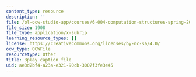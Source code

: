```yaml
---
content_type: resource
description: ''
file: /ol-ocw-studio-app/courses/6-004-computation-structures-spring-2017/ae3d2bf4a23ae32190cb3007f3fe3e45_uUKJPnwlbRI.srt
file_size: 1908
file_type: application/x-subrip
learning_resource_types: []
license: https://creativecommons.org/licenses/by-nc-sa/4.0/
ocw_type: OCWFile
resourcetype: Other
title: 3play caption file
uid: ae3d2bf4-a23a-e321-90cb-3007f3fe3e45
---
```


